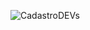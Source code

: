 ![CadastroDEVs](https://user-images.githubusercontent.com/86536261/168187269-e2806eab-842a-4de3-847a-2eaf4adaa607.jpg)

